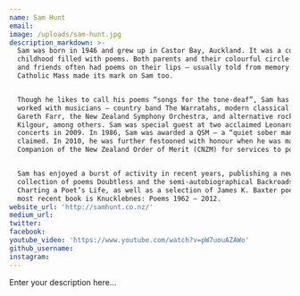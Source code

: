 ```yaml
---
name: Sam Hunt
email:
image: /uploads/sam-hunt.jpg
description_markdown: >-
  Sam was born in 1946 and grew up in Castor Bay, Auckland. It was a coastal
  childhood filled with poems. Both parents and their colourful circle of family
  and friends often had poems on their lips – usually told from memory. The
  Catholic Mass made its mark on Sam too.


  Though he likes to call his poems “songs for the tone-deaf”, Sam has happily
  worked with musicians – country band The Warratahs, modern classical man
  Gareth Farr, the New Zealand Symphony Orchestra, and alternative rocker David
  Kilgour, among others. Sam was special guest at two acclaimed Leonard Cohen
  concerts in 2009. In 1986, Sam was awarded a QSM – a “quiet sober man” he
  claimed. In 2010, he was further festooned with honour when he was made a
  Companion of the New Zealand Order of Merit (CNZM) for services to poetry.


  Sam has enjoyed a burst of activity in recent years, publishing a new
  collection of poems Doubtless and the semi-autobiographical Backroads:
  Charting a Poet’s Life, as well as a selection of James K. Baxter poems. His
  most recent book is Knucklebnes: Poems 1962 – 2012.
website_url: 'http://samhunt.co.nz/'
medium_url:
twitter:
facebook:
youtube_video: 'https://www.youtube.com/watch?v=pW7uouAZAWo'
github_username:
instagram:
---
```


Enter your description here...
